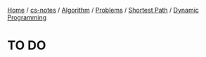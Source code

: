 [Home](https://mengxianbin.github.io) /
[cs-notes](https://mengxianbin.github.io/cs-notes/site) /
[Algorithm](https://mengxianbin.github.io/cs-notes/site/Algorithm) /
[Problems](https://mengxianbin.github.io/cs-notes/site/Algorithm/Problems) /
[Shortest Path](https://mengxianbin.github.io/cs-notes/site/Algorithm/Problems/Shortest%20Path) /
[Dynamic Programming](https://mengxianbin.github.io/cs-notes/site/Algorithm/Problems/Shortest%20Path/Dynamic%20Programming)

# TO DO
